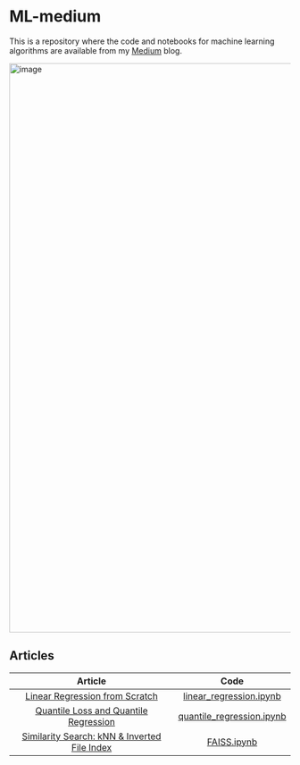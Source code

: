 # ML-medium
This is a repository where the code and notebooks for machine learning algorithms are available from my [Medium](https://medium.com/@slavahead) blog.

<img width="1019" alt="image" src="https://user-images.githubusercontent.com/42523164/197012596-319ae220-0b24-4d68-a84b-cdddb2291fe8.png">

## Articles
| Article | Code |
|:---:|:--------------------------:|
| [Linear Regression from Scratch](https://medium.com/@slavahead/linear-regression-from-scratch-e4db8c6d81db) | [linear_regression.ipynb](linear_regression.ipynb)
| [Quantile Loss and Quantile Regression](https://medium.com/@slavahead/quantile-loss-and-quantile-regression-b0689c13f54d) | [quantile_regression.ipynb](quantile_regression.ipynb) |
| [Similarity Search: kNN & Inverted File Index](https://medium.com/@slavahead/similarity-search-knn-inverted-file-index-7cab80cc0e79) | [FAISS.ipynb](similarity_search/FAISS.ipynb) |
